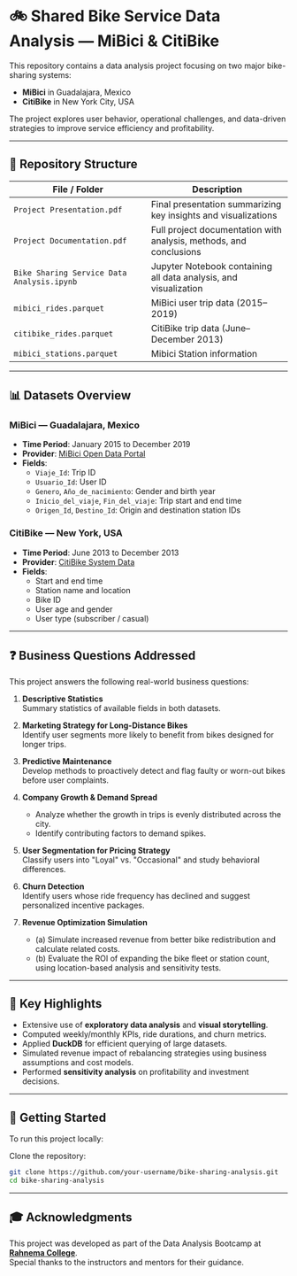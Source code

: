 # 🚲 Shared Bike Service Data Analysis — MiBici & CitiBike

This repository contains a data analysis project focusing on two major bike-sharing systems:
- **MiBici** in Guadalajara, Mexico  
- **CitiBike** in New York City, USA

The project explores user behavior, operational challenges, and data-driven strategies to improve service efficiency and profitability.

---

## 📁 Repository Structure

| File / Folder                 | Description                                                                 |
|------------------------------|-----------------------------------------------------------------------------|
| `Project Presentation.pdf`   | Final presentation summarizing key insights and visualizations             |
| `Project Documentation.pdf`  | Full project documentation with analysis, methods, and conclusions         |
| `Bike Sharing Service Data Analysis.ipynb`| Jupyter Notebook containing all data analysis, and visualization |
| `mibici_rides.parquet`       | MiBici user trip data (2015–2019)                                           |
| `citibike_rides.parquet`     | CitiBike trip data (June–December 2013)                                     |
| `mibici_stations.parquet`       | Mibici Station information   |

---

## 📊 Datasets Overview

### MiBici — Guadalajara, Mexico
- **Time Period**: January 2015 to December 2019  
- **Provider**: [MiBici Open Data Portal](https://www.mibici.net/es/datos-abiertos/)
- **Fields**:
  - `Viaje_Id`: Trip ID  
  - `Usuario_Id`: User ID  
  - `Genero`, `Año_de_nacimiento`: Gender and birth year  
  - `Inicio_del_viaje`, `Fin_del_viaje`: Trip start and end time  
  - `Origen_Id`, `Destino_Id`: Origin and destination station IDs  

### CitiBike — New York, USA
- **Time Period**: June 2013 to December 2013  
- **Provider**: [CitiBike System Data](https://citibikenyc.com/system-data)
- **Fields**:
  - Start and end time  
  - Station name and location  
  - Bike ID  
  - User age and gender  
  - User type (subscriber / casual)

---

## ❓ Business Questions Addressed

This project answers the following real-world business questions:

1. **Descriptive Statistics**  
   Summary statistics of available fields in both datasets.

2. **Marketing Strategy for Long-Distance Bikes**  
   Identify user segments more likely to benefit from bikes designed for longer trips.

3. **Predictive Maintenance**  
   Develop methods to proactively detect and flag faulty or worn-out bikes before user complaints.

4. **Company Growth & Demand Spread**  
   - Analyze whether the growth in trips is evenly distributed across the city.  
   - Identify contributing factors to demand spikes.

5. **User Segmentation for Pricing Strategy**  
   Classify users into "Loyal" vs. "Occasional" and study behavioral differences.

6. **Churn Detection**  
   Identify users whose ride frequency has declined and suggest personalized incentive packages.

7. **Revenue Optimization Simulation**
   - (a) Simulate increased revenue from better bike redistribution and calculate related costs.
   - (b) Evaluate the ROI of expanding the bike fleet or station count, using location-based analysis and sensitivity tests.

---

## 📌 Key Highlights

- Extensive use of **exploratory data analysis** and **visual storytelling**.
- Computed weekly/monthly KPIs, ride durations, and churn metrics.
- Applied **DuckDB** for efficient querying of large datasets.
- Simulated revenue impact of rebalancing strategies using business assumptions and cost models.
- Performed **sensitivity analysis** on profitability and investment decisions.

---

## 🚀 Getting Started

To run this project locally:

Clone the repository:
   ```bash
   git clone https://github.com/your-username/bike-sharing-analysis.git
   cd bike-sharing-analysis
   
```
---

## 🎓 Acknowledgments

This project was developed as part of the Data Analysis Bootcamp at [**Rahnema College**](https://rahnemacollege.com/data-science/data-analysis-bootcamp).  
Special thanks to the instructors and mentors for their guidance.

